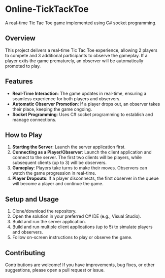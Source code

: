 # Online-TickTackToe

A real-time Tic Tac Toe game implemented using C# socket programming.

## Overview

This project delivers a real-time Tic Tac Toe experience, allowing 2 players to compete and 3 additional participants to observe the gameplay. If a player exits the game prematurely, an observer will be automatically promoted to play.

## Features

- **Real-Time Interaction**: The game updates in real-time, ensuring a seamless experience for both players and observers.
- **Automatic Observer Promotion**: If a player drops out, an observer takes their place, keeping the game ongoing.
- **Socket Programming**: Uses C# socket programming to establish and manage connections.

## How to Play

1. **Starting the Server**: Launch the server application first.
2. **Connecting as a Player/Observer**: Launch the client application and connect to the server. The first two clients will be players, while subsequent clients (up to 3) will be observers.
3. **Gameplay**: Players take turns to make their moves. Observers can watch the game progression in real-time.
4. **Player Dropouts**: If a player disconnects, the first observer in the queue will become a player and continue the game.

## Setup and Usage

1. Clone/download the repository.
2. Open the solution in your preferred C# IDE (e.g., Visual Studio).
3. Build and run the server application.
4. Build and run multiple client applications (up to 5) to simulate players and observers.
5. Follow on-screen instructions to play or observe the game.

## Contributing

Contributions are welcome! If you have improvements, bug fixes, or other suggestions, please open a pull request or issue.



